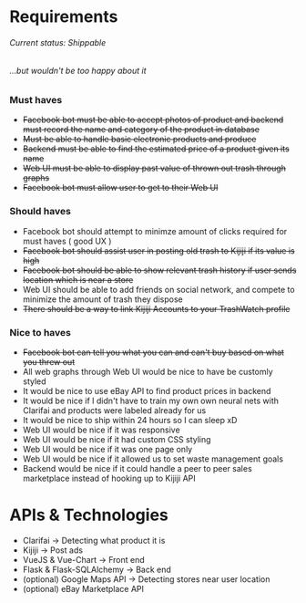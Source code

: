 # Requirements
###### Current status: Shippable
###### ...but wouldn't be too happy about it

### Must haves

* ~~Facebook bot must be able to accept photos of product and backend must record the name and category of the product in database~~
* ~~Must be able to handle basic electronic products and produce~~
* ~~Backend must be able to find the estimated price of a product given its name~~
* ~~Web UI must be able to display past value of thrown out trash through graphs~~
* ~~Facebook bot must allow user to get to their Web UI~~

### Should haves

* Facebook bot should attempt to minimze amount of clicks required for must haves ( good UX )
* ~~Facebook bot should assist user in posting old trash to Kijiji if its value is high~~
* ~~Facebook bot should be able to show relevant trash history if user sends location which is near a store~~
* Web UI should be able to add friends on social network, and compete to minimize the amount of trash they dispose
* ~~There should be a way to link Kijiji Accounts to your TrashWatch profile~~

### Nice to haves

* ~~Facebook bot can tell you what you can and can't buy based on what you threw out~~
* All web graphs through Web UI would be nice to have be customly styled
* It would be nice to use eBay API to find product prices in backend
* It would be nice if I didn't have to train my own own neural nets with Clarifai and products were labeled already for us
* It would be nice to ship within 24 hours so I can sleep xD
* Web UI would be nice if it was responsive
* Web UI would be nice if it had custom CSS styling
* Web UI would be nice if it was one page only
* Web UI would be nice if it allowed us to set waste management goals 
* Backend would be nice if it could handle a peer to peer sales marketplace instead of hooking up to Kijiji API

# APIs & Technologies

* Clarifai -> Detecting what product it is
* Kijiji -> Post ads 
* VueJS & Vue-Chart -> Front end
* Flask & Flask-SQLAlchemy -> Back end
* (optional) Google Maps API -> Detecting stores near user location
* (optional) eBay Marketplace API

